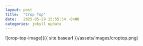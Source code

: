```yaml
---
layout: post
title:  "Crop Top"
date:   2025-05-29 15:55:34 -0400
categories: jekyll update
---
```


![crop-top-image]({{ site.baseurl }}/assets/images/croptop.png)
